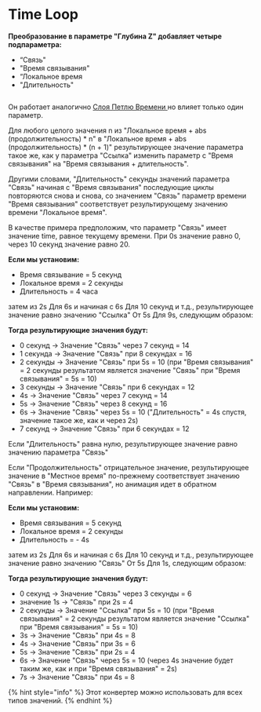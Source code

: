 # Time Loop

**Преобразование в параметре "Глубина Z" добавляет четыре подпараметра:**

* “Связь"
* "Время связывания"
* “Локальное время
* "Длительность"

<figure><img src="https://lh7-us.googleusercontent.com/gaqcY6YzwlSBCHAEhyFnZ3OiTzmywaheBPG62UZTNPlmHDTEFNjYUWb2XOUaCQHX0IeQeTwaqWeeEaRlBYcTe5Zwlm9pAIkCXqvk6UxykbkjOkJ3gsV8IjoHJaBP-sQfxZmwipUzz1JDt2Fq_wg43bQ" alt=""><figcaption></figcaption></figure>

Он работает аналогично [Слоя Петлю Времени ](https://wiki.synfig.org/Time_Loop_Layer)но влияет только один параметр.

Для любого целого значения n из "Локальное время + abs (продолжительность) \* n" в "Локальное время + abs (продолжительность) \* (n + 1)" результирующее значение параметра такое же, как у параметра "Ссылка" изменить параметр с "Время связывания" на "Время связывания + длительность".

Другими словами, "Длительность" секунды значений параметра "Связь" начиная с "Время связывания" последующие циклы повторяются снова и снова, со значением "Связь" параметр времени "Время связывания" соответствует результирующему значению времени "Локальное время".

В качестве примера предположим, что параметр "Связь" имеет значение time, равное текущему времени. При 0s значение равно 0, через 10 секунд значение равно 20.

**Если мы установим:**

* Время связывание = 5 секунд
* Локальное время = 2 секунды
* Длительность = 4 часа

затем из 2s Для 6s и начиная с 6s Для 10 секунд и т.д., результирующее значение равно значению "Ссылка" От 5s Для 9s, следующим образом:

**Тогда результирующие значения будут:**

* 0 секунд -> Значение "Связь" через 7 секунд = 14
* 1 секунда -> Значение "Связь" при 8 секундах = 16
* 2 секунды -> Значение "Связь" при 5s = 10 (при "Время связывания" = 2 секунды результатом является значение "Связь" при "Время связывания" = 5s = 10)
* 3 секунды -> Значение "Связь" при 6 секундах = 12
* 4s -> Значение "Связь" через 7 секунд = 14
* 5s -> Значение "Связь" через 8 секунд = 16
* 6s -> Значение "Связь" через 5s = 10 ("Длительность" = 4s спустя, значение такое же, как и через 2s)
* 7 секунд -> Значение "Связь" при 6 секундах = 12

Если "Длительность" равна нулю, результирующее значение равно значению параметра "Связь"&#x20;

Если "Продолжительность" отрицательное значение, результирующее значение в "Местное время" по-прежнему соответствует значению "Связь" в "Время связывания", но анимация идет в обратном направлении. Например:

**Если мы установим:**

* Время связывания = 5 секунд
* Локальное время = 2 секунды
* Длительность = - 4s

затем из 2s Для 6s и начиная с 6s Для 10 секунд и т.д., результирующее значение равно значению "Связь" От 5s Для 1s, следующим образом:

**Тогда результирующие значения будут:**

* 0 секунд -> Значение "Связь" через 3 секунды = 6
* значение 1s -> "Связь" при 2s = 4
* 2 секунды -> Значение "Ссылка" при 5s = 10 (при "Время связывания" = 2 секунды результатом является значение "Ссылка" при "Время связывания" = 5s = 10)
* 3s -> Значение "Связь" при 4s = 8
* 4s -> Значение "Связь" при 3s = 6
* 5s -> Значение "Связь" при 2s = 4
* 6s -> Значение "Связь" через 5s = 10 (через 4s значение будет таким же, как и при "Время связывания" = 2s)
* 7s -> Значение "Связь" при 4s = 8

{% hint style="info" %}
Этот конвертер можно использовать для всех типов значений.
{% endhint %}
